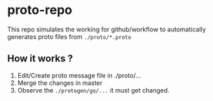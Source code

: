﻿# proto-repo
This repo simulates the working for github/workflow to automatically generates proto files from `./proto/*.proto`

## How it works ?
1. Edit/Create proto message file in ./proto/...
2. Merge the changes in master
3. Observe the `./protogen/go/...` it must get changed.
